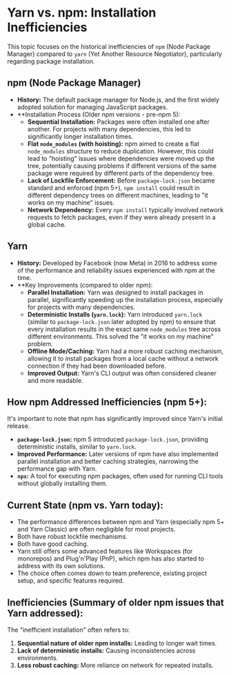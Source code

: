 # Yarn vs. npm: Installation Inefficiencies

This topic focuses on the historical inefficiencies of `npm` (Node Package Manager) compared to `yarn` (Yet Another Resource Negotiator), particularly regarding package installation.

## npm (Node Package Manager)
*   **History:** The default package manager for Node.js, and the first widely adopted solution for managing JavaScript packages.
*   **Installation Process (Older npm versions - pre-npm 5):
    *   **Sequential Installation:** Packages were often installed one after another. For projects with many dependencies, this led to significantly longer installation times.
    *   **Flat `node_modules` (with hoisting):** npm aimed to create a flat `node_modules` structure to reduce duplication. However, this could lead to "hoisting" issues where dependencies were moved up the tree, potentially causing problems if different versions of the same package were required by different parts of the dependency tree.
    *   **Lack of Lockfile Enforcement:** Before `package-lock.json` became standard and enforced (npm 5+), `npm install` could result in different dependency trees on different machines, leading to "it works on my machine" issues.
    *   **Network Dependency:** Every `npm install` typically involved network requests to fetch packages, even if they were already present in a global cache.

## Yarn
*   **History:** Developed by Facebook (now Meta) in 2016 to address some of the performance and reliability issues experienced with npm at the time.
*   **Key Improvements (compared to older npm):
    *   **Parallel Installation:** Yarn was designed to install packages in parallel, significantly speeding up the installation process, especially for projects with many dependencies.
    *   **Deterministic Installs (`yarn.lock`):** Yarn introduced `yarn.lock` (similar to `package-lock.json` later adopted by npm) to ensure that every installation results in the exact same `node_modules` tree across different environments. This solved the "it works on my machine" problem.
    *   **Offline Mode/Caching:** Yarn had a more robust caching mechanism, allowing it to install packages from a local cache without a network connection if they had been downloaded before.
    *   **Improved Output:** Yarn's CLI output was often considered cleaner and more readable.

## How npm Addressed Inefficiencies (npm 5+):
It's important to note that npm has significantly improved since Yarn's initial release.
*   **`package-lock.json`:** npm 5 introduced `package-lock.json`, providing deterministic installs, similar to `yarn.lock`.
*   **Improved Performance:** Later versions of npm have also implemented parallel installation and better caching strategies, narrowing the performance gap with Yarn.
*   **`npx`:** A tool for executing npm packages, often used for running CLI tools without globally installing them.

## Current State (npm vs. Yarn today):
*   The performance differences between npm and Yarn (especially npm 5+ and Yarn Classic) are often negligible for most projects.
*   Both have robust lockfile mechanisms.
*   Both have good caching.
*   Yarn still offers some advanced features like Workspaces (for monorepos) and Plug'n'Play (PnP), which npm has also started to address with its own solutions.
*   The choice often comes down to team preference, existing project setup, and specific features required.

## Inefficiencies (Summary of older npm issues that Yarn addressed):
The "inefficient installation" often refers to:
1.  **Sequential nature of older npm installs:** Leading to longer wait times.
2.  **Lack of deterministic installs:** Causing inconsistencies across environments.
3.  **Less robust caching:** More reliance on network for repeated installs.
